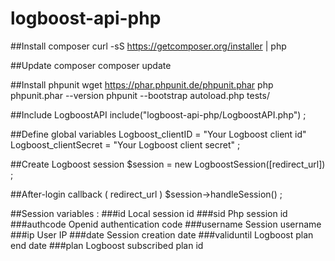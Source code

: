 # logboost-api-php

##Install composer
    curl -sS https://getcomposer.org/installer | php

##Update composer
    composer update

##Install phpunit
    wget https://phar.phpunit.de/phpunit.phar
    php phpunit.phar --version
    phpunit --bootstrap autoload.php tests/

##Include LogboostAPI
    include("logboost-api-php/LogboostAPI.php") ;

##Define global variables
    Logboost_clientID = "Your Logboost client id"
    Logboost_clientSecret = "Your Logboost client secret" ;

##Create Logboost session
    $session = new LogboostSession([redirect_url]) ;

##After-login callback ( redirect_url )
    $session->handleSession() ;

##Session variables :
###id
    Local session id
###sid
    Php session id
###authcode
    Openid authentication code
###username
    Session username
###ip
    User IP
###date
    Session creation date
###validuntil
    Logboost plan end date
###plan
    Logboost subscribed plan id